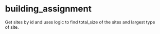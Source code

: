 
# building_assignment
Get sites by id and uses logic to find total_size of the sites and largest type of site. 

